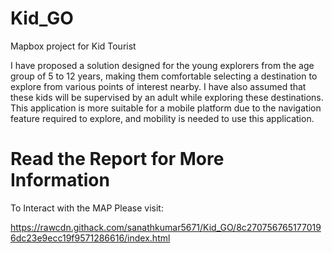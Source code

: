 # Kid_GO
Mapbox project for Kid Tourist

I have proposed a solution designed for the young explorers from the age group of 5 to 12 years, making them comfortable selecting a destination to explore from various points of interest nearby. I have also assumed that these kids will be supervised by an adult while exploring these destinations. This application is more suitable for a mobile platform due to the navigation feature required to explore, and mobility is needed to use this application.

# Read the Report for More Information

To Interact with the MAP Please visit:

https://rawcdn.githack.com/sanathkumar5671/Kid_GO/8c2707567651770196dc23e9ecc19f9571286616/index.html
